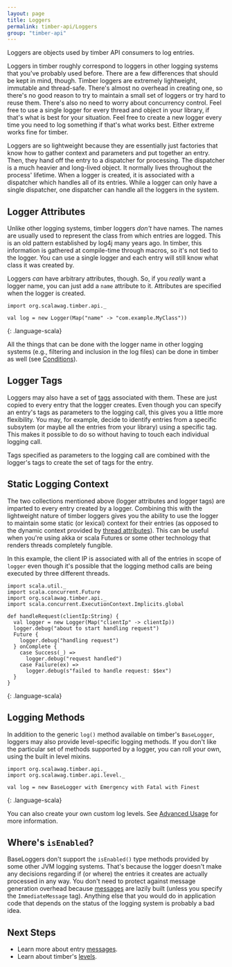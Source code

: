 ```yaml
---
layout: page
title: Loggers
permalink: timber-api/Loggers
group: "timber-api"
---
```


Loggers are objects used by timber API consumers to log entries.

Loggers in timber roughly correspond to loggers in other logging systems that you've probably used before. There are
a few differences that should be kept in mind, though.  Timber loggers are extremely lightweight, immutable and
thread-safe. There's almost no overhead in creating one, so there's no good reason to try to maintain a small set of
loggers or try hard to reuse them.  There's also no need to worry about concurrency control.  Feel free to use a
single logger for every thread and object in your library, if that's what is best for your situation.  Feel free to
create a new logger every time you need to log something if that's what works best.  Either extreme works fine for
timber.

Loggers are so lightweight because they are essentially just factories that know how to gather context and parameters
and put together an entry.  Then, they hand off the entry to a dispatcher for processing.  The dispatcher is a much
heavier and long-lived object.  It normally lives throughout the process' lifetime.  When a logger is created, it is
associated with a dispatcher which handles all of its entries.  While a logger can only have a single dispatcher, one
dispatcher can handle all the loggers in the system.

## Logger Attributes

Unlike other logging systems, timber loggers _don't_ have names. The names are usually used to represent the class
from which entries are logged.  This is an old pattern established by log4j many years ago.  In timber, this
information is gathered at compile-time through macros, so it's not tied to the logger.  You can use a single logger
and each entry will still know what class it was created by.

Loggers _can_ have arbitrary attributes, though.  So, if you _really_ want a logger name, you can just add a `name`
attribute to it.  Attributes are specified when the logger is created.

~~~~
import org.scalawag.timber.api._

val log = new Logger(Map("name" -> "com.example.MyClass"))
~~~~
{: .language-scala}

All the things that can be done with the logger name in other logging systems (e.g., filtering and inclusion in the
log files) can be done in timber as well (see [Conditions](../timber-backend/Conditions)).

## Logger Tags

Loggers may also have a set of [tags](Tags) associated with them.  These are just copied to every entry that the
logger creates.  Even though you can specify an entry's tags as parameters to the logging call, this gives you a
little more flexibility. You may, for example, decide to identify entries from a specific subsytem (or maybe all
the entries from your library) using a specific tag.  This makes it possible to do so without having to touch each
individual logging call.

Tags specified as parameters to the logging call are combined with the logger's tags to create the set of tags for
the entry.

<a name="slc"></a>

## Static Logging Context

The two collections mentioned above (logger attributes and logger tags) are imparted to every entry created by a
logger.  Combining this with the lightweight nature of timber loggers gives you the ability to use the logger to
maintain some static (or lexical) context for their entries (as opposed to the dynamic context provided by [thread
attributes](ThreadAttributes)).  This can be useful when you're using akka or scala Futures or some other technology
that renders threads completely fungible.

In this example, the client IP is associated with all of the entries in scope of `logger` even though it's possible
that the logging method calls are being executed by three different threads.

~~~~
import scala.util._
import scala.concurrent.Future
import org.scalawag.timber.api._
import scala.concurrent.ExecutionContext.Implicits.global

def handleRequest(clientIp:String) {
  val logger = new Logger(Map("clientIp" -> clientIp))
  logger.debug("about to start handling request")
  Future {
    logger.debug("handling request")
  } onComplete {
    case Success(_) =>
      logger.debug("request handled")
    case Failure(ex) =>
      logger.debug(s"failed to handle request: $$ex")
  }
}
~~~~
{: .language-scala}

## Logging Methods

In addition to the generic `log()` method available on timber's `BaseLogger`, loggers may also provide level-specific
logging methods.  If you don't like the particular set of methods supported by a logger, you can roll your own,
using the built in level mixins.

~~~~
import org.scalawag.timber.api._
import org.scalawag.timber.api.level._

val log = new BaseLogger with Emergency with Fatal with Finest
~~~~
{: .language-scala}

You can also create your own custom log levels.  See [Advanced Usage](AdvancedUsage) for more information.

## Where's `isEnabled`?

BaseLoggers don't support the `isEnabled()` type methods provided by some other JVM logging systems.  That's because
the logger doesn't make any decisions regarding if (or where) the entries it creates are actually processed in any way.
You don't need to protect against message generation overhead because [messages](Messages) are lazily built
(unless you specify the `ImmediateMessage` tag). Anything else that you would do in application code that
depends on the status of the logging system is probably a bad idea.

## Next Steps

* Learn more about entry [messages](Messages).
* Learn about timber's [levels](Levels).

